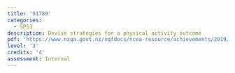 ```yaml
---
title: '91789'
categories:
  - SPS3
description: Devise strategies for a physical activity outcome
pdf: 'https://www.nzqa.govt.nz/nqfdocs/ncea-resource/achievements/2019/as91789.pdf'
level: '3'
credits: '4'
assessment: Internal
---
```


